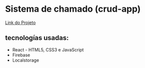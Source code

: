 # Sistema de chamado (crud-app)

[Link do Projeto](https://crud-app-cyan.vercel.app)

## tecnologías usadas:

* React - HTML5, CSS3 e JavaScript
* Firebase
* Localstorage
